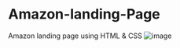 # Amazon-landing-Page
Amazon landing page using HTML &amp; CSS
![image](https://github.com/user-attachments/assets/59ab1e75-d186-4e78-8885-5437902ed20e)

